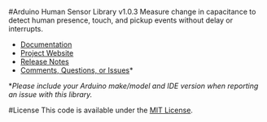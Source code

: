 #Arduino Human Sensor Library v1.0.3
Measure change in capacitance to detect human presence, touch, and pickup events without delay or interrupts.

* [Documentation](http://robotsbigdata.com/docs-arduino-human-sensor.html)
* [Project Website](http://robotsbigdata.com)
* [Release Notes](https://github.com/alextaujenis/RBD_HumanSensor/releases)
* [Comments, Questions, or Issues](https://github.com/alextaujenis/RBD_HumanSensor/issues/new)*

\**Please include your Arduino make/model and IDE version when reporting an issue with this library.*

#License
This code is available under the [MIT License](http://opensource.org/licenses/mit-license.php).